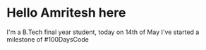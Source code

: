 # Hello Amritesh here

I'm a B.Tech final year student, today on 14th of May I've started a milestone of #100DaysCode
